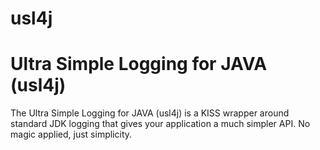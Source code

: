 usl4j
=====

# Ultra Simple Logging for JAVA (usl4j)

The Ultra Simple Logging for JAVA (usl4j) is a KISS wrapper around standard JDK logging that gives your application a much simpler API.
No magic applied, just simplicity.
